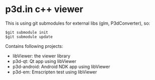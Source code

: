 p3d.in c++ viewer
=================

This is using git submodules for external libs (glm, P3dConverter), so:

    $git submodule init
    $git submodule update

Contains following projects:

 - libViewer: the viewer library
 - p3d-qt: Qt app using libViewer
 - p3d-android: Android NDK app using libViewer
 - p3d-em: Emscripten test using libViewer
